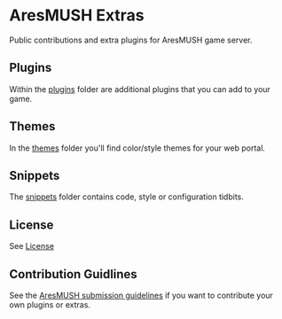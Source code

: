 # AresMUSH Extras

Public contributions and extra plugins for AresMUSH game server.  

## Plugins

Within the [plugins](https://github.com/AresMUSH/ares-extras/tree/master/plugins) folder are additional plugins that you can add to your game.


## Themes

In the [themes](https://github.com/AresMUSH/ares-extras/tree/master/themes) folder you'll find color/style themes for your web portal.

## Snippets

The [snippets](https://github.com/AresMUSH/ares-extras/tree/master/snippets) folder contains code, style or configuration tidbits.

## License

See [License](https://github.com/AresMUSH/ares-extras/blob/master/LICENSE.md)

## Contribution Guidlines

See the [AresMUSH submission guidelines](https://aresmush.com/tutorials/code/extra-contribs.html) if you want to contribute your own plugins or extras.
